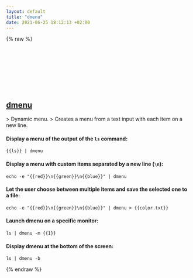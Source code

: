 ```yaml
---
layout: default
title: "dmenu"
date: 2021-06-25 18:12:13 +02:00
---
```

{% raw %}
<h2 id="dmenu">
  <a href="/en/linux/dmenu.html">dmenu</a> <a href="#dmenu"><svg class="icon">
    <use href="/assets/images/unicode_sprite.svg#link" />
  </svg></a>
</h2>
> Dynamic menu.
> Creates a menu from a text input with each item on a new line.

#### Display a menu of the output of the `ls` command:
```shell
{{ls}} | dmenu
```
#### Display a menu with custom items separated by a new line (`\n`):
```shell
echo -e "{{red}}\n{{green}}\n{{blue}}" | dmenu
```
#### Let the user choose between multiple items and save the selected one to a file:
```shell
echo -e "{{red}}\n{{green}}\n{{blue}}" | dmenu > {{color.txt}}
```
#### Launch dmenu on a specific monitor:
```shell
ls | dmenu -m {{1}}
```
#### Display dmenu at the bottom of the screen:
```shell
ls | dmenu -b
```
{% endraw %}
